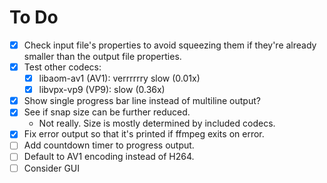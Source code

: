 # To Do
- [x] Check input file's properties to avoid squeezing them if they're already smaller than the output file properties.
- [x] Test other codecs:
  - [x] libaom-av1 (AV1): verrrrrry slow (0.01x)
  - [x] libvpx-vp9 (VP9): slow (0.36x)
- [x] Show single progress bar line instead of multiline output?
- [x] See if snap size can be further reduced.
  - Not really. Size is mostly determined by included codecs.
- [x] Fix error output so that it's printed if ffmpeg exits on error.
- [ ] Add countdown timer to progress output.
- [ ] Default to AV1 encoding instead of H264.
- [ ] Consider GUI